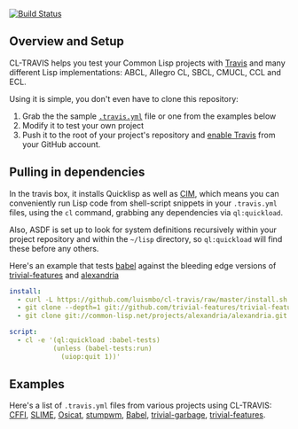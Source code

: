 [![Build Status](https://travis-ci.org/luismbo/cl-travis.svg?branch=master)](https://travis-ci.org/luismbo/cl-travis)

Overview and Setup
------------------

CL-TRAVIS helps you test your Common Lisp projects with [Travis][1]
and many different Lisp implementations: ABCL, Allegro CL, SBCL,
CMUCL, CCL and ECL.

Using it is simple, you don't even have to clone this repository:

1. Grab the the sample [`.travis.yml`][2] file or one from the examples below
2. Modify it to test your own project
3. Push it to the root of your project's repository and
   [enable Travis][3] from your GitHub account.

Pulling in dependencies
-----------------------

In the travis box, it installs Quicklisp as well as [CIM][4], which
means you can conveniently run Lisp code from shell-script snippets
in your `.travis.yml` files, using the `cl` command, grabbing any 
dependencies via `ql:quickload`. 

Also, ASDF is set up to look for system definitions recursively within 
your project repository and within the `~/lisp` directory, so 
`ql:quickload` will find these before any others.

Here's an example that tests [babel][5] against the bleeding edge 
versions of [trivial-features][6] and [alexandria][7]

```yaml
install:
  - curl -L https://github.com/luismbo/cl-travis/raw/master/install.sh | sh
  - git clone --depth=1 git://github.com/trivial-features/trivial-features.git ~/lisp/trivial-features
  - git clone git://common-lisp.net/projects/alexandria/alexandria.git ~/lisp/alexandria

script:
  - cl -e '(ql:quickload :babel-tests)
           (unless (babel-tests:run)
             (uiop:quit 1))'
```

Examples
--------

Here's a list of `.travis.yml` files from various projects using CL-TRAVIS:
[CFFI](https://github.com/cffi/cffi/blob/master/.travis.yml),
[SLIME](https://github.com/slime/slime/blob/master/.travis.yml),
[Osicat](https://github.com/osicat/osicat/blob/master/.travis.yml),
[stumpwm](https://github.com/stumpwm/stumpwm/blob/master/.travis.yml),
[Babel](https://github.com/cl-babel/babel/blob/master/.travis.yml),
[trivial-garbage](https://github.com/trivial-garbage/trivial-garbage/blob/master/.travis.yml),
[trivial-features](https://github.com/trivial-features/trivial-features/blob/master/.travis.yml).

[1]: https://travis-ci.org
[2]: https://raw.githubusercontent.com/luismbo/cl-travis/master/.travis.yml
[3]: http://docs.travis-ci.com/user/getting-started/
[4]: https://github.com/KeenS/CIM
[5]: https://github.com/cl-babel/babel
[6]: https://github.com/trivial-garbage/trivial-garbage
[7]: http://common-lisp.net/projects/alexandria/
